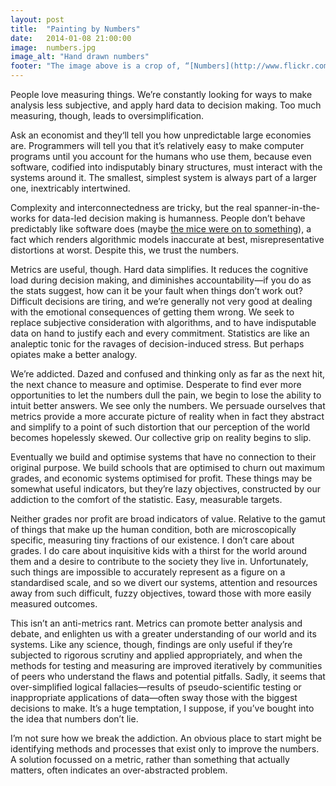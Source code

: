 ```yaml
---
layout: post
title:  "Painting by Numbers"
date:   2014-01-08 21:00:00
image:  numbers.jpg
image_alt: "Hand drawn numbers"
footer: "The image above is a crop of, “[Numbers](http://www.flickr.com/photos/andymag/9825503886/),” which is copyright (c) 2013 [Andy Maguire](http://www.flickr.com/photos/andymag/) and made available under a [CC Attribution 2.0 Generic license](http://creativecommons.org/licenses/by/2.0/)"
---
```


People love measuring things. We’re constantly looking for ways to make analysis less subjective, and apply hard data to decision making. Too much measuring, though, leads to oversimplification.

Ask an economist and they‘ll tell you how unpredictable large economies are. Programmers will tell you that it’s relatively easy to make computer programs until you account for the humans who use them, because even software, codified into indisputably binary structures, must interact with the systems around it. The smallest, simplest system is always part of a larger one, inextricably intertwined. 

Complexity and interconnectedness are tricky, but the real spanner-in-the-works for data-led decision making is humanness. People don’t behave predictably like software does (maybe [the mice were on to something][1]), a fact which renders algorithmic models inaccurate at best, misrepresentative distortions at worst. Despite this, we trust the numbers.

Metrics are useful, though. Hard data simplifies. It reduces the cognitive load during decision making, and diminishes accountability—if you do as the stats suggest, how can it be your fault when things don’t work out? Difficult decisions are tiring, and we’re generally not very good at dealing with the emotional consequences of getting them wrong. We seek to replace subjective consideration with algorithms, and to have indisputable data on hand to justify each and every commitment. Statistics are like an analeptic tonic for the ravages of decision-induced stress. But perhaps opiates make a better analogy. 

We’re addicted. Dazed and confused and thinking only as far as the next hit, the next chance to measure and optimise. Desperate to find ever more opportunities to let the numbers dull the pain, we begin to lose the ability to intuit better answers. We see only the numbers. We persuade ourselves that metrics provide a more accurate picture of reality when in fact they abstract and simplify to a point of such distortion that our perception of the world becomes hopelessly skewed. Our collective grip on reality begins to slip.

Eventually we build and optimise systems that have no connection to their original purpose. We build schools that are optimised to churn out maximum grades, and economic systems optimised for profit. These things may be somewhat useful indicators, but they’re lazy objectives, constructed by our addiction to the comfort of the statistic. Easy, measurable targets.

Neither grades nor profit are broad indicators of value. Relative to the gamut of things that make up the human condition, both are microscopically specific, measuring tiny fractions of our existence. I don’t care about grades. I do care about inquisitive kids with a thirst for the world around them and a desire to contribute to the society they live in. Unfortunately, such things are impossible to accurately represent as a figure on a standardised scale, and so we divert our systems, attention and resources away from such difficult, fuzzy objectives, toward those with more easily measured outcomes. 

This isn’t an anti-metrics rant. Metrics can promote better analysis and debate, and enlighten us with a greater understanding of our world and its systems. Like any science, though, findings are only useful if they’re subjected to rigorous scrutiny and applied appropriately, and when the methods for testing and measuring are improved iteratively by communities of peers who understand the flaws and potential pitfalls. Sadly, it seems that over-simplified logical fallacies—results of pseudo-scientific testing or inappropriate applications of data—often sway those with the biggest decisions to make. It’s a huge temptation, I suppose, if you’ve bought into the idea that numbers don’t lie. 

I’m not sure how we break the addiction. An obvious place to start might be identifying methods and processes that exist only to improve the numbers. A solution focussed on a metric, rather than something that actually matters, often indicates an over-abstracted problem.

[1]: http://en.wikipedia.org/wiki/Mice_(hyperintelligent_pan-dimensional_beings)#Mice "Hitchhiker's Guide reference. Boom."